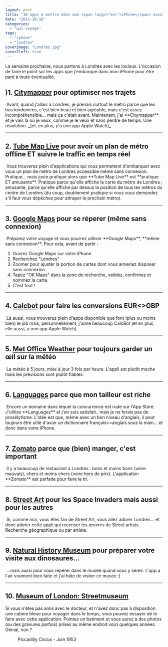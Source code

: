 ```yaml
---
layout: post
title: "10 apps à mettre dans mon <span lang=\"en\">iPhone</span> avant de partir à Londres"
date: "2015-10-16"
categories: 
  - "qui-voyage"
tags: 
  - "iphone"
  - "londres"
coverImage: "Londres.jpg"
cover2left: true
---
```


La semaine prochaine, nous partons à Londres avec les loulous. L'occasion de faire le point sur les apps que j'embarque dans mon iPhone pour être paré à toute éventualité.

## )1\. [Citymapper](https://citymapper.com/london) pour optimiser nos trajets
<img src="/images/citymapper-150x150.png# book2right" alt="">
Avant, quand j'allais à Londres, je prenais surtout le métro parce que les bus londoniens, c'est bien beau et bien agréable, mais c'est assez incompréhensible... mais ça c'était avant. Maintenant, j'ai **Citymapper** et je vais là où je veux, comme je le veux et sans perdre de temps. Une révolution. _(et, en plus, y'a une app Apple Watch)_

<hr class="bof" />

## 2\. [Tube Map Live](https://itunes.apple.com/fr/app/tube-map-live/id665729837?mt=8) pour avoir un plan de métro offline ET suivre le traffic en temps réel
<img src="/images/tube-map-live.png# book2right" alt="">
Vous trouverez plein d'applications qui vous permettent d'embarquer avec vous un plan de métro de Londres accessible même sans connexion. Pratique... mais juste pratique alors que **Tube Map Live** est **pratique ET amusante**. Pratique parce qu'elle affiche la carte du métro de Londres ; amusante, parce qu'elle affiche par dessus la position de tous les métros du centre de Londres (du coup, doublement pratique si vous vous demandez s'il faut vous dépêchez pour attraper le prochain métro).

<hr class="bof" />

## 3\. [Google Maps](https://itunes.apple.com/fr/app/google-maps/id585027354?mt=8) pour se réperer (même sans connexion)
<img src="/images/google-maps-icon-2015-150x150.png# book2right" alt="">
Préparez votre voyage et vous pourrez utiliser **Google Maps**, **même sans connexion**. Pour cela, avant de partir :

1. Ouvrez Google Maps sur votre iPhone
2. Recherchez "Londres"
3. Zoomer pour ajuster la portion de cartes dont vous aimeriez disposer sans connexion
4. Tapez "OK Maps" dans la zone de recherche, validez, confirmez et nommez la carte.
5. C'est tout !

<hr class="bof" />

## 4\. [Calcbot](https://itunes.apple.com/fr/app/calcbot-intelligent-calculator/id376694347?mt=8) pour faire les conversions EUR<>GBP
<img src="/images/CalcBot-150x150.png# book2right" alt="">
Là aussi, vous trouverez plein d'apps disponible que font (plus ou moins bien) le job mais, personnellement, j'aime beaucoup CalcBot (et en plus, elle aussi, a une app Apple Watch).

<hr class="bof" />

## 5\. [Met Office Weather](https://itunes.apple.com/fr/app/met-office-weather-application/id331122086?mt=8) pour toujours garder un œil sur la météo
<img src="/images/met-office-150x150.png# book2right" alt="">
La météo à 5 jours, mise à jour 3 fois par heure. L'appli est plutôt moche mais les prévisions sont plutôt fiables.

<hr class="bof" />

## 6\. [Languages](https://itunes.apple.com/us/app/languages/id565108517?mt=8) parce que mon tailleur est riche
<img src="/images/languages.png# book2right" alt="">
Encore un domaine dans lequel la concurrence est rude sur l'App Store. J'utilise **Languages** et j'en suis satisfait.. mais je ne ferais pas de prosélytisme. L'idée est que, même avec un bon niveau d'anglais, il peut toujours être utile d'avoir un dictionnaire français<>anglais sous la main... et donc dans votre iPhone.

<hr class="bof" />

## 7\. [Zomato](https://itunes.apple.com/fr/app/zomato-food-restaurant-finder/id434613896?mt=8) parce que (bien) manger, c'est important
<img src="/images/zomato-150x150.png# book2right" alt="">
Il y a beaucoup de restaurant à Londres : bons et moins bons (voire mauvais), chers et moins chers (voire hors de prix). L'application **Zomato** est parfaite pour faire le tri.

<hr class="bof" />

## 8\. [Street Art](https://itunes.apple.com/gb/app/street-art-london/id471746725?mt=8) pour les Space Invaders mais aussi pour les autres
<img src="/images/invader.png# book2right" alt="">
Si, comme moi, vous êtes fan de Street Art, vous allez adorer Londres... et donc adorer cette appli qui recenser les œuvres de Street artists. Recherche géographique ou par artiste.

<hr class="bof" />

## 9\. [Natural History Museum](https://itunes.apple.com/gb/app/natural-history-museum-guide/id561749754?mt=8) pour préparer votre visite aux dinosaures...
<img src="/images/NHM.png# book2right" alt="">
...mais aussi pour vous repérer dans le musée quand vous y serez. L'app a l'air vraiment bien faite et j'ai hâte de visiter ce musée :)

<hr class="bof" />

## 10\. [Museum of London: Streetmuseum](https://itunes.apple.com/fr/app/museum-london-streetmuseum/id369684330?mt=8)
Si vous n'êtes pas amis avec le docteur, et n'avez donc pas à disposition une cabine bleue pour voyager dans le temps, vous pouvez essayer de le faire avec cette application. Pointez un batiment et vous aurez à des photos (ou des gravures parfois) prises au même endroit voici quelques années. Génial, non ?

<figure style="width:1000px">
	<img src="/images/piccadilly-circus-june-1953-1024x678.jpg" alt="">
	<figcaption>Piccadilly Circus - Juin 1953</figcaption>
</figure>

